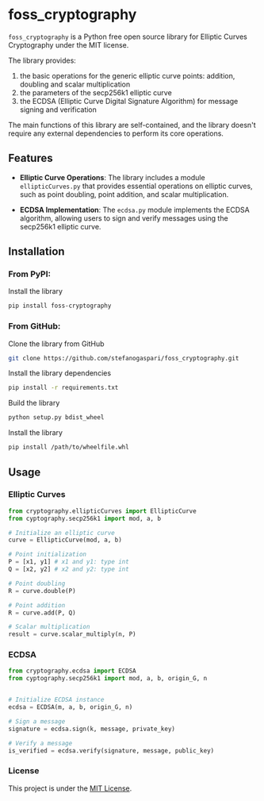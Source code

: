 # foss_cryptography

`foss_cryptography` is a Python free open source library for Elliptic Curves Cryptography under the MIT license.

The library provides:
1. the basic operations for the generic elliptic curve points: addition, doubling and scalar multiplication
2. the parameters of the secp256k1 elliptic curve
3. the ECDSA (Elliptic Curve Digital Signature Algorithm) for message signing and verification

The main functions of this library are self-contained, and the library doesn't require any external dependencies to perform its core operations.


## Features

- **Elliptic Curve Operations**: The library includes a module `ellipticCurves.py` that provides essential operations on elliptic curves, such as point doubling, point addition, and scalar multiplication.

- **ECDSA Implementation**: The `ecdsa.py` module implements the ECDSA algorithm, allowing users to sign and verify messages using the secp256k1 elliptic curve.


## Installation

### From PyPI:

Install the library

```bash
pip install foss-cryptography
```

### From GitHub:

Clone the library from GitHub

```bash
git clone https://github.com/stefanogaspari/foss_cryptography.git
```

Install the library dependencies

```bash
pip install -r requirements.txt
```

Build the library

```bash
python setup.py bdist_wheel
```

Install the library
```bash
pip install /path/to/wheelfile.whl
```


## Usage

### Elliptic Curves

```python
from cryptography.ellipticCurves import EllipticCurve
from cyptography.secp256k1 import mod, a, b

# Initialize an elliptic curve
curve = EllipticCurve(mod, a, b)

# Point initialization
P = [x1, y1] # x1 and y1: type int
Q = [x2, y2] # x2 and y2: type int

# Point doubling
R = curve.double(P)

# Point addition
R = curve.add(P, Q)

# Scalar multiplication
result = curve.scalar_multiply(n, P)
```


### ECDSA

```python
from cryptography.ecdsa import ECDSA
from cyptography.secp256k1 import mod, a, b, origin_G, n


# Initialize ECDSA instance
ecdsa = ECDSA(m, a, b, origin_G, n)

# Sign a message
signature = ecdsa.sign(k, message, private_key)

# Verify a message
is_verified = ecdsa.verify(signature, message, public_key)
```


### License
This project is under the [MIT License](LICENSE).